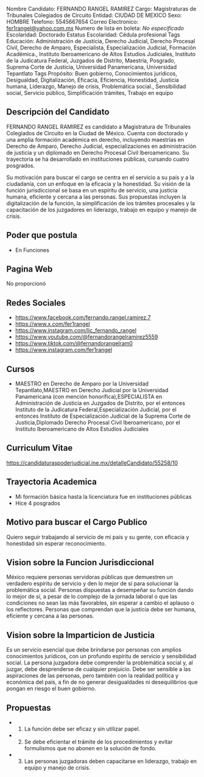 Nombre Candidato: FERNANDO RANGEL RAMIREZ
Cargo: Magistraturas de Tribunales Colegiados de Circuito
Entidad: CIUDAD DE MEXICO
Sexo: HOMBRE
Telefono: 5545667654
Correo Electronico: fer1rangel@yahoo.com.mx
Numero de lista en boleta: *No especificado*
Escolaridad: Doctorado
Estatus Escolaridad: Cédula profesional
Tags Educación: Administración de Justicia, Derecho Judicial, Derecho Procesal Civil, Derecho de Amparo, Especialista, Especialización Judicial, Formación Académica., Instituto Iberoamericano de Altos Estudios Judiciales, Instituto de la Judicatura Federal, Juzgados de Distrito, Maestría, Posgrado, Suprema Corte de Justicia, Universidad Panamericana, Universidad Tepantlato
Tags Propósito: Buen gobierno, Conocimientos jurídicos, Desigualdad, Digitalización, Eficacia, Eficiencia, Honestidad, Justicia humana, Liderazgo, Manejo de crisis, Problemática social., Sensibilidad social, Servicio público, Simplificación trámites, Trabajo en equipo


## Descripción del Candidato 

FERNANDO RANGEL RAMIREZ es candidato a Magistratura de Tribunales Colegiados de Circuito en la Ciudad de México. Cuenta con doctorado y una amplia formación académica en derecho, incluyendo maestrías en Derecho de Amparo, Derecho Judicial, especializaciones en administración de justicia y un diplomado en Derecho Procesal Civil Iberoamericano. Su trayectoria se ha desarrollado en instituciones públicas, cursando cuatro posgrados.

Su motivación para buscar el cargo se centra en el servicio a su país y a la ciudadanía, con un enfoque en la eficacia y la honestidad. Su visión de la función jurisdiccional se basa en un espíritu de servicio, una justicia humana, eficiente y cercana a las personas. Sus propuestas incluyen la digitalización de la función, la simplificación de los trámites procesales y la capacitación de los juzgadores en liderazgo, trabajo en equipo y manejo de crisis.


## Poder que postula

- En Funciones


## Pagina Web

No proporcionó


## Redes Sociales

- https://www.facebook.com/fernando.rangel.ramirez.7
- https://www.x.com/fer1rangel
- https://www.instagram.com/lic_fernando_rangel
- https://www.youtube.com/@fernandorangelramirez5559
- https://www.tiktok.com/@fernandorangelram0
- https://www.instagram.com/fer1rangel


## Cursos

- MAESTRO en Derecho de Amparo por la Universidad Tepantlato,MAESTRO en Derecho Judicial por la Universidad Panamericana (con mención honorífica),ESPECIALISTA en Administración de Justicia en Juzgados de Distrito, por el entonces Instituto de la Judicatura Federal,Especialización Judicial, por el entonces Instituto de Especialización Judicial de la Suprema Corte de Justicia,Diplomado Derecho Procesal Civil Iberoamericano, por el Instituto Iberoamericano de Altos Estudios Judiciales


## Curriculum Vitae

https://candidaturaspoderjudicial.ine.mx/detalleCandidato/55258/10


## Trayectoria Academica

- Mi formación básica hasta la licenciatura fue en instituciones públicas
- Hice 4 posgrados


## Motivo para buscar el Cargo Publico

Quiero seguir trabajando al servicio de mi país y su gente, con eficacia y honestidad sin esperar reconocimiento.


## Vision sobre la Funcion Jurisdiccional

México requiere personas servidoras públicas que demuestren un verdadero espíritu de servicio y den lo mejor de sí para solucionar la problemática social. Personas dispuestas a desempeñar su función dando lo mejor de sí, a pesar de lo complejo de la jornada laboral o que las condiciones no sean las más favorables, sin esperar a cambio el aplauso o los reflectores. Personas que comprendan que la justicia debe ser humana, eficiente y cercana a las personas.


## Vision sobre la Imparticion de Justicia

Es un servicio esencial que debe brindarse por personas con amplios conocimientos jurídicos, con un profundo espíritu de servicio y sensibilidad social. La persona juzgadora debe comprender la problemática social y, al juzgar, debe desprenderse de cualquier prejuicio. Debe ser sensible a las aspiraciones de las personas, pero también con la realidad política y económica del país, a fin de no generar desigualdades ni desequilibrios que pongan en riesgo el buen gobierno.


## Propuestas

- 1) La función debe ser eficaz y sin utilizar papel.
- 2) Se debe eficientar el trámite de los procedimientos y evitar formulismos que no abonen en la solución de fondo.
- 3) Las personas juzgadoras deben capacitarse en liderazgo, trabajo en equipo y manejo de crisis.

